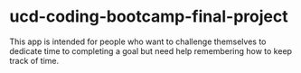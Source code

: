 # ucd-coding-bootcamp-final-project
This app is intended for people who want to challenge themselves to dedicate time to completing a goal but need help remembering how to keep track of time.
